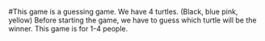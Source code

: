 #This game is a guessing game.
We have 4 turtles. (Black, blue pink, yellow)
Before starting the game, we have to guess which turtle will be the winner.
This game is for 1-4 people.
